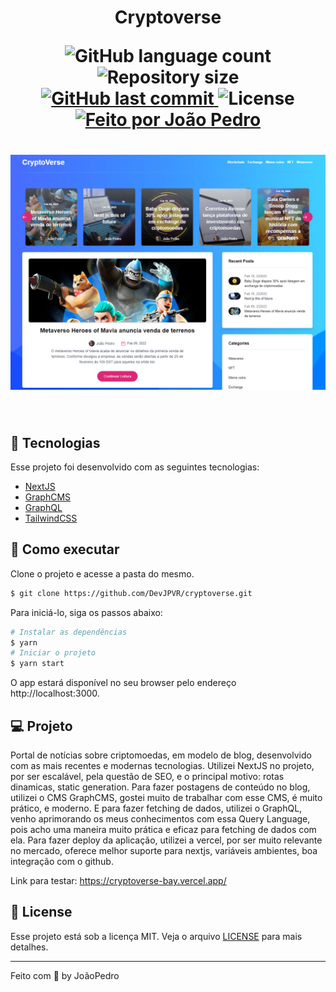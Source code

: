 <h1 align="center">Cryptoverse

<p align="center">
  <img alt="GitHub language count" src="https://img.shields.io/github/languages/count/DevJPVR/cryptoverse?color=%2304D361">

  <img alt="Repository size" src="https://img.shields.io/github/repo-size/DevJPVR/cryptoverse">

  
  <a href="https://github.com/DevJPVR/cryptoverse/commits/master">
    <img alt="GitHub last commit" src="https://img.shields.io/github/last-commit/DevJPVR/cryptoverse">
  </a>
    
   <img alt="License" src="https://img.shields.io/badge/license-MIT-brightgreen">
   <a href="https://github.com/DevJPVR/cryptoverse/blob/main/LICENSE">


  <a href="#">
    <img alt="Feito por João Pedro" src="https://img.shields.io/badge/feito%20por-JoaoPedro-%237519C1">
  </a>
  

 
</p>


<h1 align="center">
    <img alt="cryptoverse" src="public/cryptoverse.png" />
</h1>


<br>

## 🧪 Tecnologias

Esse projeto foi desenvolvido com as seguintes tecnologias:

- [NextJS](https://nextjs.org)
- [GraphCMS](https://graphcms.com/)
- [GraphQL](https://graphql.org/)
- [TailwindCSS](https://tailwindcss.com/)

## 🚀 Como executar

Clone o projeto e acesse a pasta do mesmo.

```bash
$ git clone https://github.com/DevJPVR/cryptoverse.git
```

Para iniciá-lo, siga os passos abaixo:
```bash
# Instalar as dependências
$ yarn
# Iniciar o projeto
$ yarn start
```
O app estará disponível no seu browser pelo endereço http://localhost:3000.


## 💻 Projeto

Portal de notícias sobre criptomoedas, em modelo de blog, desenvolvido com as mais recentes e modernas tecnologias. Utilizei NextJS no projeto, por ser escalável, pela questão de SEO, e o principal motivo: rotas dinamicas, static generation. Para fazer postagens de conteúdo no blog, utilizei o CMS GraphCMS, gostei muito de trabalhar com esse CMS, é muito prático, e moderno. E para fazer fetching de dados, utilizei o GraphQL, venho aprimorando os meus conhecimentos com essa Query Language, pois acho uma maneira muito prática e eficaz para fetching de dados com ela. Para fazer deploy da aplicação, utilizei a vercel, por ser muito relevante no mercado, oferece melhor suporte para nextjs, variáveis ambientes, boa integração com o github.

Link para testar: https://cryptoverse-bay.vercel.app/

## 📝 License

Esse projeto está sob a licença MIT. Veja o arquivo [LICENSE](https://github.com/DevJPVR/cryptoverse/blob/main/LICENSE) para mais detalhes.

---

Feito com 💜 by JoãoPedro
